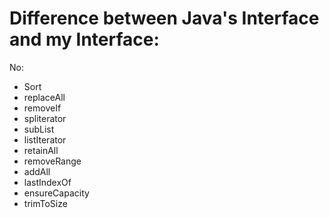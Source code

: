 # Difference between Java's Interface and my Interface:

No:
- Sort
- replaceAll
- removeIf
- spliterator
- subList
- listIterator
- retainAll
- removeRange
- addAll
- lastIndexOf
- ensureCapacity
- trimToSize


